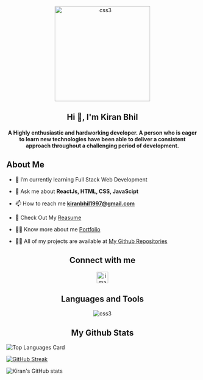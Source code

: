 <p align="center">
    <img width="250px" src="https://i.pinimg.com/originals/e7/26/c7/e726c74ac081eed50feee1433d12c998.gif" alt="css3"/>   
</p>
<h2 align="center">Hi 👋, I'm Kiran Bhil</h2>

<!-- <h3 align="center">Full Stack Web Developer </h3> -->

<h4 align="center">A Highly enthusiastic and hardworking developer. A person who is eager to learn new technologies have been able to deliver a consistent approach throughout a challenging period of development.</h4>

<h2>About Me</h2>

- 🌱 I’m currently learning Full Stack Web Development

- 💬 Ask me about **ReactJs, HTML, CSS, JavaScipt**

- 📫 How to reach me **kiranbhil1997@gmail.com**

- 📄 Check Out My <a href="https://drive.google.com/file/d/1on17rBpR6XtNoWAwAqc5kCt5H9PJ4UDQ/view?usp=sharing">Reasume </a>

- 👨‍💻 Know more about me <a href="https://kiranbhil.github.io/">Portfolio</a>

- 👨‍💻 All of my projects are available at <a href="https://kiranbhil.github.io/">My Github Repositories</a>

<h2 align="center">Connect with me</h2>
<p align="center">
 <a align="center" href="https://www.linkedin.com/in/kiran-bhil-158a531b1/"><img src="https://raw.githubusercontent.com/rahuldkjain/github-profile-readme-generator/master/src/images/icons/Social/linked-in-alt.svg" alt="image" width="30px" /></a>
 </p>

<h2 align="center">Languages and Tools</h2>
<p align="center">
    <img src="https://user-images.githubusercontent.com/82999542/132934744-131c1891-4a4f-4e88-a64a-36720ad7470b.png" alt="css3"/>   

 </p>
 <h2 align="center">My Github Stats</h2>

![Top Languages Card](https://github-readme-stats.vercel.app/api/top-langs/?username=kiranbhil&layout=compact)

[![GitHub Streak](https://github-readme-streak-stats.herokuapp.com?user=kiranbhil)](https://git.io/streak-stats)


![Kiran's GitHub stats](https://github-readme-stats.vercel.app/api?username=kiranbhil&show_icons=true&theme=radical)




